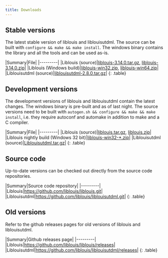 ```yaml
---
title: Downloads
---
```


## Stable versions

The latest stable version of liblouis and liblouisutdml. The source
can be built with `configure && make && make install`. The windows
binary contains the library and all the tools and can be used as-is.

|Summary|File|
|---------|
|Liblouis (source)|[liblouis-3.14.0.tar.gz](https://github.com/liblouis/liblouis/releases/download/v3.14.0/liblouis-3.14.0.tar.gz), [liblouis-3.14.0.zip](https://github.com/liblouis/liblouis/releases/download/v3.14.0/liblouis-3.14.0.zip)|
|Liblouis (Windows build)|[liblouis-win32.zip](https://github.com/liblouis/liblouis/releases/download/v3.14.0/liblouis-win32.zip), [liblouis-win64.zip](https://github.com/liblouis/liblouis/releases/download/v3.14.0/liblouis-win64.zip)|
|Liblouisutdml (source)|[liblouisutdml-2.8.0.tar.gz](https://github.com/liblouis/liblouisutdml/releases/download/v2.8.0/liblouisutdml-2.8.0.tar.gz)|
{: .table}


## Development versions

The development versions of liblouis and liblouisutdml contain the
latest changes. The windows binary is pre-built and as of last night.
The source versions need to be built with `autogen.sh && configure &&
make && make install`, i.e. they require autoconf and automake in
addition to make and a C compiler.

|Summary|File|
|---------|
|Liblouis (source)|[liblouis.tar.gz](https://github.com/liblouis/liblouis/archive/master.tar.gz), [liblouis.zip](https://github.com/liblouis/liblouis/archive/master.zip)|
|Liblouis nightly build (Windows 32 bit)|[liblouis-win32-*.zip](https://github.com/liblouis/liblouis/releases/tag/snapshot)|
|Liblouisutdml (source)|[Liblouisutdml.tar.gz](https://github.com/liblouis/liblouisutdml/archive/master.tar.gz)|
{: .table}

## Source code

Up-to-date versions can be checked out directly from the source code repositories.

|Summary|Source code repository|
|---------|
|Liblouis|<https://github.com/liblouis/liblouis.git>|
|Liblouisutdml|<https://github.com/liblouis/liblouisutdml.git>|
{: .table}

## Old versions

Refer to the github releases pages for old versions of liblouis and liblouisutdml.

|Summary|Github releases page|
|---------|
|Liblouis|<https://github.com/liblouis/liblouis/releases>|
|Liblouisutdml|<https://github.com/liblouis/liblouisutdml/releases>|
{: .table}
